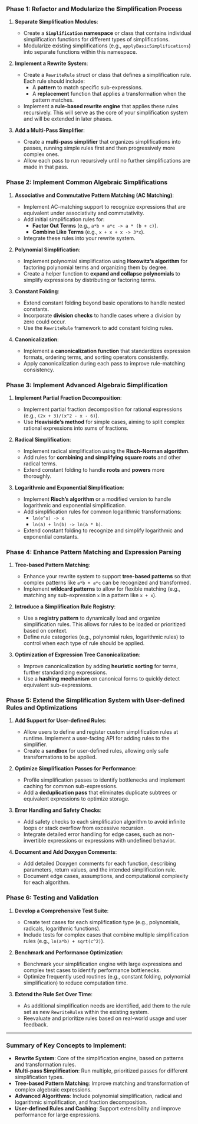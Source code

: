 ### **Phase 1: Refactor and Modularize the Simplification Process**

1. **Separate Simplification Modules**:
   - Create a **`Simplification` namespace** or class that contains individual simplification functions for different types of simplifications.
   - Modularize existing simplifications (e.g., `applyBasicSimplifications`) into separate functions within this namespace.

2. **Implement a Rewrite System**:
   - Create a `RewriteRule` struct or class that defines a simplification rule. Each rule should include:
     - A **pattern** to match specific sub-expressions.
     - A **replacement** function that applies a transformation when the pattern matches.
   - Implement a **rule-based rewrite engine** that applies these rules recursively. This will serve as the core of your simplification system and will be extended in later phases.

3. **Add a Multi-Pass Simplifier**:
   - Create a **multi-pass simplifier** that organizes simplifications into passes, running simple rules first and then progressively more complex ones.
   - Allow each pass to run recursively until no further simplifications are made in that pass.
   
### **Phase 2: Implement Common Algebraic Simplifications**

1. **Associative and Commutative Pattern Matching (AC Matching)**:
   - Implement AC-matching support to recognize expressions that are equivalent under associativity and commutativity.
   - Add initial simplification rules for:
     - **Factor Out Terms** (e.g., `a*b + a*c -> a * (b + c)`).
     - **Combine Like Terms** (e.g., `x + x + x -> 3*x`).
   - Integrate these rules into your rewrite system.

2. **Polynomial Simplification**:
   - Implement polynomial simplification using **Horowitz’s algorithm** for factoring polynomial terms and organizing them by degree.
   - Create a helper function to **expand and collapse polynomials** to simplify expressions by distributing or factoring terms.

3. **Constant Folding**:
   - Extend constant folding beyond basic operations to handle nested constants.
   - Incorporate **division checks** to handle cases where a division by zero could occur.
   - Use the `RewriteRule` framework to add constant folding rules.

4. **Canonicalization**:
   - Implement a **canonicalization function** that standardizes expression formats, ordering terms, and sorting operators consistently.
   - Apply canonicalization during each pass to improve rule-matching consistency.

### **Phase 3: Implement Advanced Algebraic Simplification**

1. **Implement Partial Fraction Decomposition**:
   - Implement partial fraction decomposition for rational expressions (e.g., `(2x + 3)/(x^2 - x - 6)`).
   - Use **Heaviside’s method** for simple cases, aiming to split complex rational expressions into sums of fractions.

2. **Radical Simplification**:
   - Implement radical simplification using the **Risch-Norman algorithm**.
   - Add rules for **combining and simplifying square roots** and other radical terms.
   - Extend constant folding to handle **roots** and **powers** more thoroughly.

3. **Logarithmic and Exponential Simplification**:
   - Implement **Risch’s algorithm** or a modified version to handle logarithmic and exponential simplification.
   - Add simplification rules for common logarithmic transformations:
     - `ln(e^x) -> x`
     - `ln(a) + ln(b) -> ln(a * b)`.
   - Extend constant folding to recognize and simplify logarithmic and exponential constants.

### **Phase 4: Enhance Pattern Matching and Expression Parsing**

1. **Tree-based Pattern Matching**:
   - Enhance your rewrite system to support **tree-based patterns** so that complex patterns like `a*b + a*c` can be recognized and transformed.
   - Implement **wildcard patterns** to allow for flexible matching (e.g., matching any sub-expression `x` in a pattern like `x + x`).

2. **Introduce a Simplification Rule Registry**:
   - Use a **registry pattern** to dynamically load and organize simplification rules. This allows for rules to be loaded or prioritized based on context.
   - Define rule categories (e.g., polynomial rules, logarithmic rules) to control when each type of rule should be applied.

3. **Optimization of Expression Tree Canonicalization**:
   - Improve canonicalization by adding **heuristic sorting** for terms, further standardizing expressions.
   - Use a **hashing mechanism** on canonical forms to quickly detect equivalent sub-expressions.

### **Phase 5: Extend the Simplification System with User-defined Rules and Optimizations**

1. **Add Support for User-defined Rules**:
   - Allow users to define and register custom simplification rules at runtime. Implement a user-facing API for adding rules to the simplifier.
   - Create a **sandbox** for user-defined rules, allowing only safe transformations to be applied.

2. **Optimize Simplification Passes for Performance**:
   - Profile simplification passes to identify bottlenecks and implement caching for common sub-expressions.
   - Add a **deduplication pass** that eliminates duplicate subtrees or equivalent expressions to optimize storage.

3. **Error Handling and Safety Checks**:
   - Add safety checks to each simplification algorithm to avoid infinite loops or stack overflow from excessive recursion.
   - Integrate detailed error handling for edge cases, such as non-invertible expressions or expressions with undefined behavior.

4. **Document and Add Doxygen Comments**:
   - Add detailed Doxygen comments for each function, describing parameters, return values, and the intended simplification rule.
   - Document edge cases, assumptions, and computational complexity for each algorithm.

### **Phase 6: Testing and Validation**

1. **Develop a Comprehensive Test Suite**:
   - Create test cases for each simplification type (e.g., polynomials, radicals, logarithmic functions).
   - Include tests for complex cases that combine multiple simplification rules (e.g., `ln(a*b) + sqrt(c^2)`).

2. **Benchmark and Performance Optimization**:
   - Benchmark your simplification engine with large expressions and complex test cases to identify performance bottlenecks.
   - Optimize frequently used routines (e.g., constant folding, polynomial simplification) to reduce computation time.

3. **Extend the Rule Set Over Time**:
   - As additional simplification needs are identified, add them to the rule set as new `RewriteRule`s within the existing system.
   - Reevaluate and prioritize rules based on real-world usage and user feedback.

---

### Summary of Key Concepts to Implement:
- **Rewrite System**: Core of the simplification engine, based on patterns and transformation rules.
- **Multi-pass Simplification**: Run multiple, prioritized passes for different simplification types.
- **Tree-based Pattern Matching**: Improve matching and transformation of complex algebraic expressions.
- **Advanced Algorithms**: Include polynomial simplification, radical and logarithmic simplification, and fraction decomposition.
- **User-defined Rules and Caching**: Support extensibility and improve performance for large expressions.


